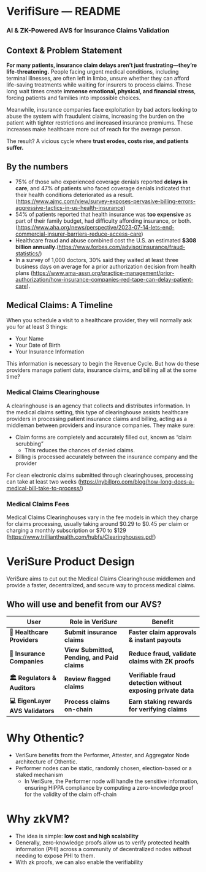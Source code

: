 # **VerifiSure — README**

### **AI & ZK-Powered AVS for Insurance Claims Validation**

## **Context & Problem Statement**

**For many patients, insurance claim delays aren’t just frustrating—they’re life-threatening.** People facing urgent medical conditions, including terminal illnesses, are often left in limbo, unsure whether they can afford life-saving treatments while waiting for insurers to process claims. These long wait times create **immense emotional, physical, and financial stress**, forcing patients and families into impossible choices.

Meanwhile, insurance companies face exploitation by bad actors looking to abuse the system with fraudulent claims, increasing the burden on the patient with tighter restrictions and increased insurance premiums. These increases make healthcare more out of reach for the average person.

The result? A vicious cycle where **trust erodes, costs rise, and patients suffer.**

## By the numbers

- 75% of those who experienced coverage denials reported **delays in care**, and 47% of patients who faced coverage denials indicated that their health conditions deteriorated as a result. (https://www.ajmc.com/view/survey-exposes-pervasive-billing-errors-aggressive-tactics-in-us-health-insurance)
- 54% of patients reported that health insurance was **too expensive** as part of their family budget, had difficulty affording insurance, or both. (https://www.aha.org/news/perspective/2023-07-14-lets-end-commercial-insurer-barriers-reduce-access-care)
- Healthcare fraud and abuse combined cost the U.S. an estimated **$308 billion annually**.(https://www.forbes.com/advisor/insurance/fraud-statistics/)
- In a survey of 1,000 doctors, 30% said they waited at least three business days on average for a prior authorization decision from health plans (https://www.ama-assn.org/practice-management/prior-authorization/how-insurance-companies-red-tape-can-delay-patient-care).

## Medical Claims: A Timeline

When you schedule a visit to a healthcare provider, they will normally ask you for at least 3 things:

- Your Name
- Your Date of Birth
- Your Insurance Information

This information is necessary to begin the Revenue Cycle. But how do these providers manage patient data, insurance claims, and billing all at the some time?

### Medical Claims Clearinghouse

A clearinghouse is an agency that collects and distributes information. In the medical claims setting, this type of clearinghouse assists healthcare providers in processing patient insurance claims and billing, acting as a middleman between providers and insurance companies. They make sure:

- Claim forms are completely and accurately filled out, known as “claim scrubbing”
    - This reduces the chances of denied claims.
- Billing is processed accurately between the insurance company and the provider

For clean electronic claims submitted through clearinghouses, processing can take at least two weeks (https://nybillpro.com/blog/how-long-does-a-medical-bill-take-to-process/)

### Medical Claims Fees

Medical Claims Clearinghouses vary in the fee models in which they charge for claims processing, usually taking around $0.29 to $0.45 per claim or charging a monthly subscription or $70 to $129 (https://www.trillianthealth.com/hubfs/Clearinghouses.pdf)

# VeriSure Product Design

VeriSure aims to cut out the Medical Claims Clearinghouse middlemen and provide a faster, decentralized, and secure way to process medical claims.

## Who will use and benefit from our AVS?

| **User** | **Role in Veri*Sure*** | **Benefit** |
| --- | --- | --- |
| **🏥 Healthcare Providers** | **Submit insurance claims** | **Faster claim approvals & instant payouts** |
| **🏦 Insurance Companies** | **View Submitted, Pending, and Paid claims** | **Reduce fraud, validate claims with ZK proofs** |
| **🏛️ Regulators & Auditors** | **Review flagged claims** | **Verifiable fraud detection without exposing private data** |
| **💻 EigenLayer AVS Validators** | **Process claims on-chain** | **Earn staking rewards for verifying claims** |

# Why Othentic?

- VeriSure benefits from the Performer, Attester, and Aggregator Node architecture of Othentic.
- Performer nodes can be static, randomly chosen, election-based or a staked mechanism
    - In VeriSure, the Performer node will handle the sensitive information, ensuring HIPPA compliance by computing a zero-knowledge proof for the validity of the claim off-chain

# Why zkVM?

- The idea is simple: **low cost and high scalability**
- Generally, zero-knowledge proofs allow us to verify protected health information (PHI) across a community of decentralized nodes without needing to expose PHI to them.
- With zk proofs, we can also enable the verifiability